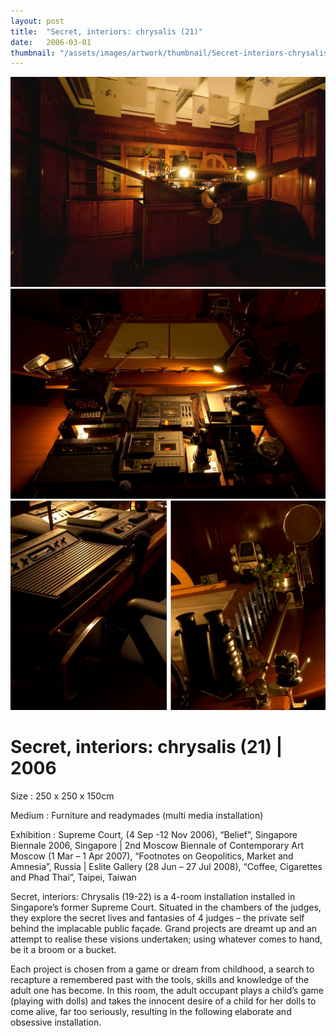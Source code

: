 ```yaml
---
layout: post
title:  "Secret, interiors: chrysalis (21)"
date:   2006-03-01
thumbnail: "/assets/images/artwork/thumbnail/Secret-interiors-chrysalis-(21)-2006.jpg"
---
```


![My image Name](/assets/images/artwork/Secret-Interiors-Chrysalis-21_01.jpg)
![My image Name](/assets/images/artwork/Secret-Interiors-Chrysalis-21_02.jpg)
![My image Name](/assets/images/artwork/Secret-Interiors-Chrysalis-21_03.jpg)

# Secret, interiors: chrysalis (21) | 2006

Size
: 250 x 250 x 150cm

Medium
: Furniture and readymades (multi media installation)

Exhibition
: Supreme Court, (4 Sep -12 Nov 2006), “Belief”, Singapore Biennale 2006, Singapore &#124;
2nd Moscow Biennale of Contemporary Art Moscow (1 Mar – 1 Apr 2007), “Footnotes on Geopolitics, Market and Amnesia”, Russia &#124;
Eslite Gallery (28 Jun – 27 Jul 2008), “Coffee, Cigarettes and Phad Thai”, Taipei, Taiwan 

<!--excerpt_separator-->

Secret, interiors: Chrysalis (19-22) is a 4-room installation installed in Singapore’s former Supreme Court.  Situated in the chambers of the judges, they explore the secret lives and fantasies of 4 judges – the private self behind the implacable public façade. Grand projects are dreamt up and an attempt to realise these visions undertaken; using whatever comes to hand, be it a broom or a bucket.

Each project is chosen from a game or dream from childhood, a search to recapture a remembered past with the tools, skills and knowledge of the adult one has become. In this room, the adult occupant plays a child’s game (playing with dolls) and takes the innocent desire of a child for her dolls to come alive, far too seriously, resulting in the following elaborate and obsessive installation.